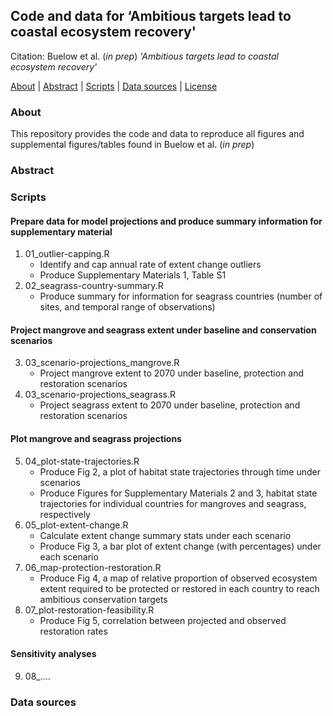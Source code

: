## Code and data for ‘Ambitious targets lead to coastal ecosystem recovery'

Citation: Buelow et al. (*in prep*) *'Ambitious targets lead to coastal ecosystem recovery'*

[About](#about) | [Abstract](#abstract) | [Scripts](#scripts) | [Data sources](#data-sources) | [License](LICENSE)

### About

This repository provides the code and data to reproduce all figures and supplemental figures/tables found in Buelow et al. (*in prep*)

### Abstract

### Scripts

#### Prepare data for model projections and produce summary information for supplementary material

1. 01_outlier-capping.R
    - Identify and cap annual rate of extent change outliers
    - Produce Supplementary Materials 1, Table S1
2. 02_seagrass-country-summary.R
    - Produce summary for information for seagrass countries (number of sites, and temporal range of observations)

#### Project mangrove and seagrass extent under baseline and conservation scenarios

3. 03_scenario-projections_mangrove.R
    - Project mangrove extent to 2070 under baseline, protection and restoration scenarios 
4. 03_scenario-projections_seagrass.R
    - Project seagrass extent to 2070 under baseline, protection and restoration scenarios 

#### Plot mangrove and seagrass projections

5. 04_plot-state-trajectories.R
   - Produce Fig 2, a plot of habitat state trajectories through time under scenarios
   - Produce Figures for Supplementary Materials 2 and 3, habitat state trajectories for individual countries for mangroves and seagrass, respectively
6. 05_plot-extent-change.R
   - Calculate extent change summary stats under each scenario
   - Produce Fig 3, a bar plot of extent change (with percentages) under each scenario
7. 06_map-protection-restoration.R
   - Produce Fig 4, a map of relative proportion of observed ecosystem extent required to be protected or restored in each country to reach ambitious conservation targets
8. 07_plot-restoration-feasibility.R
   - Produce Fig 5, correlation between projected and observed restoration rates

#### Sensitivity analyses

9. 08_....

### Data sources

